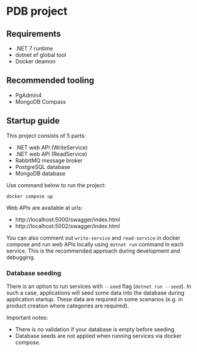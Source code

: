 # PDB project

## Requirements

- .NET 7 runtime
- dotnet ef global tool
- Docker deamon

## Recommended tooling

- PgAdmin4
- MongoDB Compass

## Startup guide

This project consists of 5 parts:

- .NET web API (WriteService)
- .NET web API (ReadService)
- RabbitMQ message broker
- PostgreSQL database
- MongoDB database

Use command below to run the project:

```shell
docker compose up
```

Web APIs are available at urls:

- http://localhost:5000/swagger/index.html
- http://localhost:5002/swagger/index.html

You can also comment out `write-service` and `read-service` in docker compose and run web APIs locally using `dotnet run` command in each service. This is the recommended approach during development and debugging.

### Database seeding

There is an option to run services with `--seed` flag (`dotnet run --seed`). In such a case, applications will seed some data into the database during application startup. These data are required in some scenarios (e.g. in product creation where categories are required).

Important notes:

- There is no validation if your database is empty before seeding.
- Database seeds are not applied when running services via docker compose.
